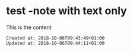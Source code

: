 # test -note with text only

This is the content

    Created at: 2018-10-06T09:43:49+01:00
    Updated at: 2018-10-06T09:44:11+01:00

